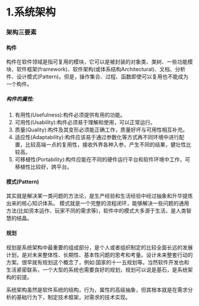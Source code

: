 1.系统架构
===

### 架构三要素

#### 构件

构件在软件领域是指可复用的模块，它可以是被封装的对象类、类树、一些功能模块、软件框架(framework)、软件架构(或体系结构Architectural)、文档、分析件、设计模式(Pattern)。但是，操作集合、过程、函数即使可以复用也不能成为一个构件。 

##### 构件的属性: 
1. 有用性(Usefulness):构件必须提供有用的功能。
2. 可用性(Usability):构件必须易于理解和使用，可以正常运行。
3. 质量(Quality):构件及其变形必须能正确工作，质量好坏与可用性相互补充。
4. 适应性(Adaptability):构件应该易于通过参数化等方式再不同环境中进行配置，比较高端一点的复用性，接收外界各种入参，产生不同的结果，健壮性比较高。
5. 可移植性(Portability):构件应能在不同的硬件运行平台和软件环境中工作，可移植性比较好，跨平台。


#### 模式(Pattern)

其实就是解决某一类问题的方法论，是生产经验和生活经验中经过抽象和升华提炼出来的核心知识体系。 模式就是一个完整的流程闭环，能够解决一些问题的通用方法(比如资本运作、玩家不同的需求等)，软件中的模式大多源于生活，是人类智慧的结晶。  

#### 规划

规划是系统架构中最重要的组成部分，是个人或者组织制定的比较全面长远的发展计划，是对未来整体性、长期性、基本性问题的思考和考量。设计未来整套行动的方案。很早就有规划这个概念了，例如:国家的十一五规划等。当然软件开发也和生活紧密联系，一个大型的系统也需要良好的规划，规划可以说是基石，是系统架构的前提。 


系统架构虽然是软件系统的结构，行为，属性的高级抽象，但其根本就是在需求分析的基础行为下，制定技术框架，对需求的技术实现。 

	
